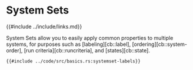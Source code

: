 # System Sets

{{#include ../include/links.md}}

System Sets allow you to easily apply common properties to multiple systems,
for purposes such as [labeling][cb::label], [ordering][cb::system-order],
[run criteria][cb::runcriteria], and [states][cb::state].

```rust,no_run,noplayground
{{#include ../code/src/basics.rs:systemset-labels}}
```
